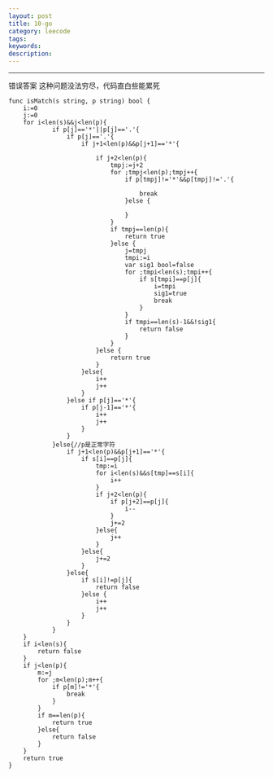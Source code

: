 ```yaml
---
layout: post
title: 10-go
category: leecode
tags: 
keywords: 
description: 
---
```













----------
错误答案
这种问题没法穷尽，代码直白些能累死

    func isMatch(s string, p string) bool {
    	i:=0
    	j:=0
    	for i<len(s)&&j<len(p){
    			if p[j]=='*'||p[j]=='.'{
    				if p[j]=='.'{
    					if j+1<len(p)&&p[j+1]=='*'{
    
    						if j+2<len(p){
    							tmpj:=j+2
    							for ;tmpj<len(p);tmpj++{
    								if p[tmpj]!='*'&&p[tmpj]!='.'{
    
    									break
    								}else {
    
    								}
    							}
    							if tmpj==len(p){
    								return true
    							}else {
    								j=tmpj
    								tmpi:=i
    								var sig1 bool=false
    								for ;tmpi<len(s);tmpi++{
    									if s[tmpi]==p[j]{
    										i=tmpi
    										sig1=true
    										break
    									}
    								}
    								if tmpi==len(s)-1&&!sig1{
    									return false
    								}
    							}
    						}else {
    							return true
    						}
    					}else{
    						i++
    						j++
    					}
    				}else if p[j]=='*'{
    					if p[j-1]=='*'{
    						i++
    						j++
    					}
    				}
    			}else{//p是正常字符
    				if j+1<len(p)&&p[j+1]=='*'{
    					if s[i]==p[j]{
    						tmp:=i
    						for i<len(s)&&s[tmp]==s[i]{
    							i++
    						}
    						if j+2<len(p){
    							if p[j+2]==p[j]{
    								i--
    							}
    							j+=2
    						}else{
    							j++
    						}
    					}else{
    						j+=2
    					}
    				}else{
    					if s[i]!=p[j]{
    						return false
    					}else {
    						i++
    						j++
    					}
    				}
    			}
    	}
    	if i<len(s){
    		return false
    	}
    	if j<len(p){
    		m:=j
    		for ;m<len(p);m++{
    			if p[m]!='*'{
    				break
    			}
    		}
    		if m==len(p){
    			return true
    		}else{
    			return false
    		}
    	}
    	return true
    }